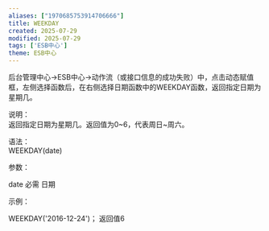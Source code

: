 ```yaml
---
aliases: ["1970685753914706666"]
title: WEEKDAY
created: 2025-07-29
modified: 2025-07-29
tags: ['ESB中心']
theme: ESB中心
---
```


后台管理中心->ESB中心->动作流（或接口信息的成功失败）中，点击动态赋值框，左侧选择函数后，在右侧选择日期函数中的WEEKDAY函数，返回指定日期为星期几。

说明：  
返回指定日期为星期几。返回值为0~6，代表周日~周六。

语法：  
WEEKDAY(date)  

参数：

date 必需 日期

示例：

WEEKDAY('2016-12-24')； 返回值6